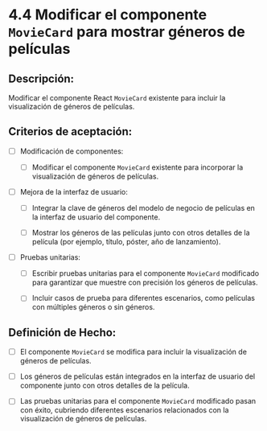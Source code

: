 # 4.4 Modificar el componente `MovieCard` para mostrar géneros de películas

## Descripción:

Modificar el componente React `MovieCard` existente para incluir la visualización de géneros de películas.

## Criterios de aceptación:

- [ ] Modificación de componentes:

     - [ ] Modificar el componente `MovieCard` existente para incorporar la visualización de géneros de películas.

- [ ] Mejora de la interfaz de usuario:

     - [ ] Integrar la clave de géneros del modelo de negocio de películas en la interfaz de usuario del componente.

     - [ ] Mostrar los géneros de las películas junto con otros detalles de la película (por ejemplo, título, póster, año de lanzamiento).

- [ ] Pruebas unitarias:

     - [ ] Escribir pruebas unitarias para el componente `MovieCard` modificado para garantizar que muestre con precisión los géneros de películas.

     - [ ] Incluir casos de prueba para diferentes escenarios, como películas con múltiples géneros o sin géneros.

## Definición de Hecho:

- [ ] El componente `MovieCard` se modifica para incluir la visualización de géneros de películas.

- [ ] Los géneros de películas están integrados en la interfaz de usuario del componente junto con otros detalles de la película.

- [ ] Las pruebas unitarias para el componente `MovieCard` modificado pasan con éxito, cubriendo diferentes escenarios relacionados con la visualización de géneros de películas.
